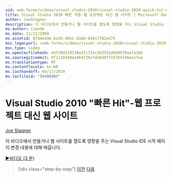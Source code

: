 ```yaml
---
uid: web-forms/videos/visual-studio-2010/visual-studio-2010-quick-hit-websites-instead-of-web-projects
title: Visual Studio 2010 빠른 적중-웹 프로젝트 대신 웹 사이트 | Microsoft Docs
author: JoeStagner
description: 이 비디오에서 만들거나 웹 사이트를 열도록 영향을 주는 Visual Studio IDE 시작 페이지 변경 내용에 대해 배웁니다.
ms.author: riande
ms.date: 11/11/2009
ms.assetid: 87d4e436-6a38-4851-818d-84417782ed75
msc.legacyurl: /web-forms/videos/visual-studio-2010/visual-studio-2010-quick-hit-websites-instead-of-web-projects
msc.type: video
ms.openlocfilehash: e4f30d129238a251724c262551db9d579aafa36b
ms.sourcegitcommit: 0f1119340e4464720cfd16d0ff15764746ea1fea
ms.translationtype: MT
ms.contentlocale: ko-KR
ms.lasthandoff: 04/17/2019
ms.locfileid: "59408903"
---
```

# <a name="visual-studio-2010-quick-hit---websites-instead-of-web-projects"></a>Visual Studio 2010 "빠른 Hit"-웹 프로젝트 대신 웹 사이트

[Joe Stagner](https://github.com/JoeStagner)

이 비디오에서 만들거나 웹 사이트를 열도록 영향을 주는 Visual Studio IDE 시작 페이지 변경 내용에 대해 배웁니다. 

[&#9654;비디오 (3 분)](https://channel9.msdn.com/Blogs/ASP-NET-Site-Videos/visual-studio-2010-quick-hit-websites-instead-of-web-projects)

> [!div class="step-by-step"]
> [이전](visual-studio-2010-quick-hit-new-multi-targeting.md)
> [다음](visual-studio-2010-quick-hit-snippets-intellisense.md)
